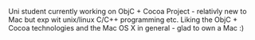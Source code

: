 Uni student currently working on ObjC + Cocoa Project - relativly new to Mac but exp wit unix/linux C/C++ programming etc. Liking the ObjC + Cocoa technologies and the Mac OS X in general - glad to own a Mac :)
